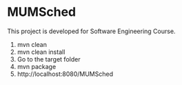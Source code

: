 # MUMSched
This project is developed for Software Engineering Course.
1. mvn clean
2. mvn clean install
3. Go to the target folder
4. mvn package
5. http://localhost:8080/MUMSched
